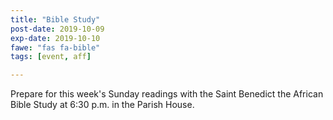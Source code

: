 ```yaml
---
title: "Bible Study"
post-date: 2019-10-09
exp-date: 2019-10-10
fawe: "fas fa-bible"
tags: [event, aff]

---
```

Prepare for this week's Sunday readings with the Saint Benedict the African Bible Study at 6:30 p.m. in the Parish House.